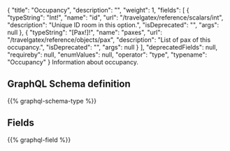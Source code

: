 {
  "title": "Occupancy",
  "description": "",
  "weight": 1,
  "fields": [
    {
      "typeString": "Int!",
      "name": "id",
      "url": "/travelgatex/reference/scalars/int",
      "description": "Unique ID room in this option.",
      "isDeprecated": "",
      "args": null
    },
    {
      "typeString": "[Pax!]!",
      "name": "paxes",
      "url": "/travelgatex/reference/objects/pax",
      "description": "List of pax of this occupancy.",
      "isDeprecated": "",
      "args": null
    }
  ],
  "deprecatedFields": null,
  "requireby": null,
  "enumValues": null,
  "operator": "type",
  "typename": "Occupancy"
}
Information about occupancy.
## GraphQL Schema definition

{{% graphql-schema-type %}}

## Fields

{{% graphql-field %}}
